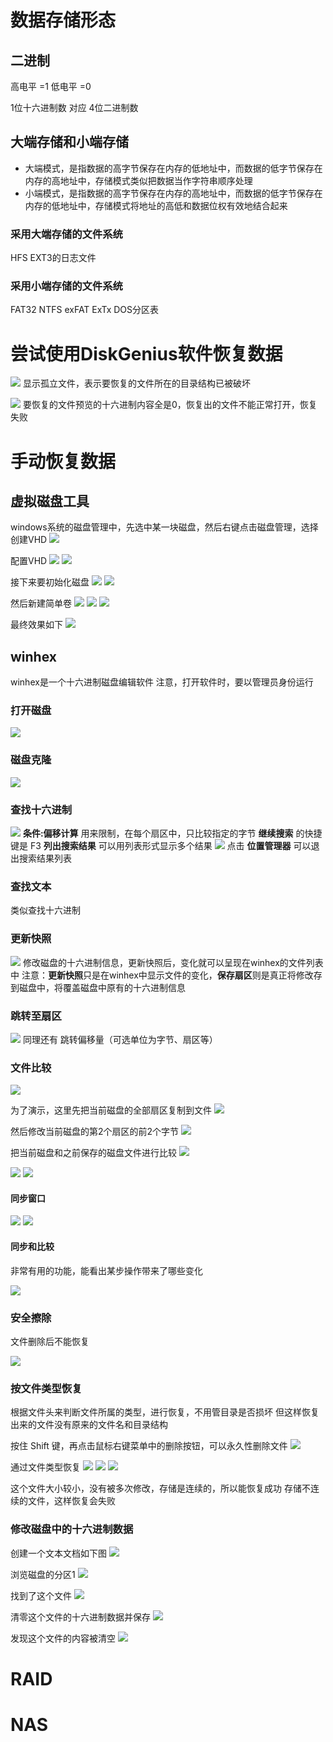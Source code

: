 # 数据存储形态

## 二进制

高电平 =1
低电平 =0

1位十六进制数 对应 4位二进制数

## 大端存储和小端存储

- 大端模式，是指数据的高字节保存在内存的低地址中，而数据的低字节保存在内存的高地址中，存储模式类似把数据当作字符串顺序处理
- 小端模式，是指数据的高字节保存在内存的高地址中，而数据的低字节保存在内存的低地址中，存储模式将地址的高低和数据位权有效地结合起来

### 采用大端存储的文件系统

HFS
EXT3的日志文件

### 采用小端存储的文件系统

FAT32
NTFS
exFAT
ExTx
DOS分区表

# 尝试使用DiskGenius软件恢复数据

![](resources/2023-08-08-22-57-52.png)
显示孤立文件，表示要恢复的文件所在的目录结构已被破坏

![](resources/2023-08-08-22-59-58.png)
要恢复的文件预览的十六进制内容全是0，恢复出的文件不能正常打开，恢复失败

# 手动恢复数据

## 虚拟磁盘工具

windows系统的磁盘管理中，先选中某一块磁盘，然后右键点击磁盘管理，选择创建VHD
![](resources/2023-08-08-23-15-25.png)

配置VHD
![](resources/2023-08-08-23-19-17.png)
![](resources/2023-08-08-23-21-43.png)

接下来要初始化磁盘
![](resources/2023-08-08-23-35-56.png)
![](resources/2023-08-08-23-37-03.png)

然后新建简单卷
![](resources/2023-08-08-23-37-39.png)
![](resources/2023-08-08-23-41-25.png)
![](resources/2023-08-08-23-42-30.png)

最终效果如下
![](resources/2023-08-08-23-43-11.png)

## winhex

winhex是一个十六进制磁盘编辑软件
注意，打开软件时，要以管理员身份运行

### 打开磁盘

![](resources/2023-08-08-23-46-10.png)

### 磁盘克隆

![](resources/2023-08-08-23-58-30.png)

### 查找十六进制

![](resources/2023-08-09-00-00-22.png)
**条件:偏移计算** 用来限制，在每个扇区中，只比较指定的字节
**继续搜索** 的快捷键是 F3
**列出搜索结果** 可以用列表形式显示多个结果
![](resources/2023-08-09-18-37-00.png)
点击 **位置管理器** 可以退出搜索结果列表

### 查找文本

类似查找十六进制

### 更新快照

![](resources/2023-08-09-19-18-20.png)
修改磁盘的十六进制信息，更新快照后，变化就可以呈现在winhex的文件列表中
注意：**更新快照**只是在winhex中显示文件的变化，**保存扇区**则是真正将修改存到磁盘中，将覆盖磁盘中原有的十六进制信息

### 跳转至扇区

![](resources/2023-08-09-19-41-22.png)
同理还有 跳转偏移量（可选单位为字节、扇区等）

### 文件比较

![](resources/2023-08-09-19-49-05.png)

为了演示，这里先把当前磁盘的全部扇区复制到文件
![](resources/2023-08-09-20-01-41.png)

然后修改当前磁盘的第2个扇区的前2个字节
![](resources/2023-08-09-20-08-45.png)

把当前磁盘和之前保存的磁盘文件进行比较
![](resources/2023-08-09-20-09-21.png)

![](resources/2023-08-09-20-07-21.png)
![](resources/2023-08-09-20-07-56.png)

#### 同步窗口

![](resources/2023-08-09-20-14-31.png)
![](resources/2023-08-09-20-15-55.png)

#### 同步和比较

非常有用的功能，能看出某步操作带来了哪些变化

![](resources/2023-08-09-20-18-48.png)

### 安全擦除

文件删除后不能恢复

![](resources/2023-08-09-20-22-07.png)

### 按文件类型恢复

根据文件头来判断文件所属的类型，进行恢复，不用管目录是否损坏
但这样恢复出来的文件没有原来的文件名和目录结构

按住 Shift 键，再点击鼠标右键菜单中的删除按钮，可以永久性删除文件
![](resources/2023-08-09-20-29-09.png)

通过文件类型恢复
![](resources/2023-08-09-20-31-48.png)
![](resources/2023-08-09-20-33-34.png)
![](resources/2023-08-09-20-34-51.png)

这个文件大小较小，没有被多次修改，存储是连续的，所以能恢复成功
存储不连续的文件，这样恢复会失败

### 修改磁盘中的十六进制数据

创建一个文本文档如下图
![](resources/2023-08-09-20-59-10.png)

浏览磁盘的分区1
![](resources/2023-08-09-21-00-52.png)

找到了这个文件
![](resources/2023-08-09-21-02-09.png)

清零这个文件的十六进制数据并保存
![](resources/2023-08-09-21-03-33.png)

发现这个文件的内容被清空
![](resources/2023-08-09-21-05-07.png)

# RAID

# NAS

